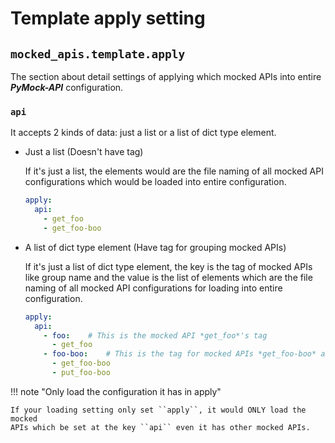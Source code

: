 # Template apply setting

## ``mocked_apis.template.apply``

The section about detail settings of applying which mocked APIs into entire **_PyMock-API_** configuration.


### ``api``

It accepts 2 kinds of data: just a list or a list of dict type element.

* Just a list (Doesn't have tag)

    If it's just a list, the elements would are the file naming of all mocked API configurations which would be loaded
    into entire configuration.
    
    ```yaml
    apply:
      api:
        - get_foo
        - get_foo-boo
    ```

* A list of dict type element (Have tag for grouping mocked APIs)

    If it's just a list of dict type element, the key is the tag of mocked APIs like group name and the value is the
    list of elements which are the file naming of all mocked API configurations for loading into entire configuration.
    
    ```yaml
    apply:
      api:
        - foo:    # This is the mocked API *get_foo*'s tag
          - get_foo
        - foo-boo:    # This is the tag for mocked APIs *get_foo-boo* and *put_foo-boo*
          - get_foo-boo
          - put_foo-boo
    ```

!!! note "Only load the configuration it has in apply"

    If your loading setting only set ``apply``, it would ONLY load the mocked
    APIs which be set at the key ``api`` even it has other mocked APIs.
